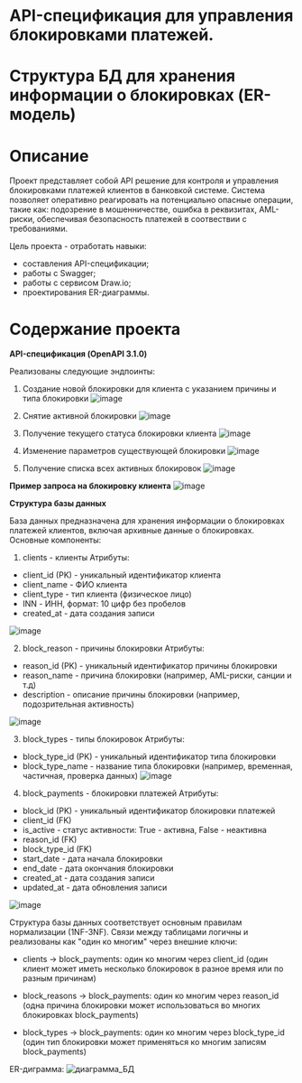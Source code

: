 # API-спецификация для управления блокировками платежей.
# Структура БД для хранения информации о блокировках (ER-модель)

# Описание 

Проект представляет собой API решение для контроля и управления блокировками платежей клиентов в банковкой системе. Система позволяет оперативно реагировать на потенциально опасные операции, такие как: подозрение в мошенничестве, ошибка в реквизитах, AML-риски, обеспечивая безопасность платежей в соотвествии с требованиями.

Цель проекта - отработать навыки:
* составления API-спецификации;
* работы с Swagger;
* работы с сервисом Draw.io;
* проектирования ER-диаграммы.

# Содержание проекта
**API-спецификация (OpenAPI 3.1.0)**

Реализованы следующие эндпоинты:
1. Создание новой блокировки для клиента с указанием причины и типа блокировки
![image](https://github.com/user-attachments/assets/6dbc8f66-b5b0-4396-89e8-de7d318024ae)

2. Снятие активной блокировки
![image](https://github.com/user-attachments/assets/2420c531-2de6-4d4b-a059-d89474c26e29)

3. Получение текущего статуса блокировки клиента
![image](https://github.com/user-attachments/assets/f62917d6-52ad-4136-92aa-165c3d9464f1)

4. Изменение параметров существующей блокировки
![image](https://github.com/user-attachments/assets/785b2cdd-1b26-4aba-bdc6-c3e5b24038c9)

5. Получение списка всех активных блокировок
![image](https://github.com/user-attachments/assets/a0fe631e-0e37-4858-a371-3c5b1a347cc7)

**Пример запроса на блокировку клиента**
![image](https://github.com/user-attachments/assets/2268d816-070d-4679-a411-c11fbe7bf559)

**Структура базы данных**

База данных предназначена для хранения информации о блокировках платежей клиентов, включая архивные данные о блокировках. 
Основные компоненты:
1. clients - клиенты
Атрибуты:
* client_id (PK) - уникальный идентификатор клиента
* client_name - ФИО клиента
* client_type - тип клиента (физическое лицо)
* INN - ИНН, формат: 10 цифр без пробелов
* created_at - дата создания записи

![image](https://github.com/user-attachments/assets/d2d7c183-7c50-470a-bd40-de70b210a062)

2. block_reason - причины блокировки
Атрибуты:
* reason_id (PK) - уникальный идентификатор причины блокировки
* reason_name - причина блокировки (например, AML-риски, санции и т.д)
* description - описание причины блокировки (например, подозрительная активность)

![image](https://github.com/user-attachments/assets/5f0ff101-01c6-4170-8ba5-6f50c951f0bc)

3. block_types - типы блокировок
Атрибуты:
* block_type_id (PK) - уникальный идентификатор типа блокировки
* block_type_name - название типа блокировки (например, временная, частичная, проверка данных)
![image](https://github.com/user-attachments/assets/705993b5-4c24-46fd-8f9b-363bc874c4fa)

4. block_payments - блокировки платежей 
Атрибуты:
* block_id (PK) - уникальный идентификатор блокировки платежей
* client_id (FK)
* is_active - статус активности: True - активна, False - неактивна
* reason_id (FK)
* block_type_id (FK)
* start_date - дата начала блокировки
* end_date - дата окончания блокировки
* created_at - дата создания записи
* updated_at - дата обновления записи

![image](https://github.com/user-attachments/assets/9abeeb96-093a-4822-8d78-ec9cdb3f27b4)

Структура базы данных соответствует основным правилам нормализации (1NF-3NF). Связи между таблицами логичны и реализованы как "один ко многим" через внешние ключи:

* clients → block_payments: один ко многим через client_id (один клиент может иметь несколько блокировок в разное время или по разным причинам)

* block_reasons → block_payments: один ко многим через reason_id (одна причина блокировки может использоваться во многих блокировках block_payments)

* block_types → block_payments: один ко многим через block_type_id (один тип блокировки может применяться ко многим записям block_payments)

ER-диграмма:
![диаграмма_БД](https://github.com/user-attachments/assets/6dcc95bb-8cc6-4848-b6a8-ea3f116163ed)









